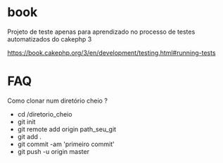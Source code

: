 # book
Projeto de teste apenas para aprendizado no processo de testes automatizados do cakephp 3


https://book.cakephp.org/3/en/development/testing.html#running-tests



# FAQ

Como clonar num diretório cheio ?

* cd /diretorio_cheio
* git init
* git remote add origin path_seu_git
* git add .
* git commit -am 'primeiro commit'
* git push -u origin master
